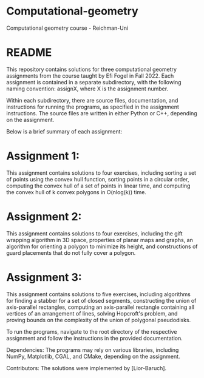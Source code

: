 # Computational-geometry
Computational geometry course - Reichman-Uni

# README

This repository contains solutions for three computational geometry assignments from the course taught by Efi Fogel in Fall 2022. Each assignment is contained in a separate subdirectory, with the following naming convention: assignX, where X is the assignment number.

Within each subdirectory, there are source files, documentation, and instructions for running the programs, as specified in the assignment instructions. The source files are written in either Python or C++, depending on the assignment.

Below is a brief summary of each assignment:

# Assignment 1:
This assignment contains solutions to four exercises, including sorting a set of points using the convex hull function, sorting points in a circular order, computing the convex hull of a set of points in linear time, and computing the convex hull of k convex polygons in O(nlog(k)) time.

# Assignment 2:
This assignment contains solutions to four exercises, including the gift wrapping algorithm in 3D space, properties of planar maps and graphs, an algorithm for orienting a polygon to minimize its height, and constructions of guard placements that do not fully cover a polygon.

# Assignment 3:
This assignment contains solutions to five exercises, including algorithms for finding a stabber for a set of closed segments, constructing the union of axis-parallel rectangles, computing an axis-parallel rectangle containing all vertices of an arrangement of lines, solving Hopcroft's problem, and proving bounds on the complexity of the union of polygonal pseudodisks.

To run the programs, navigate to the root directory of the respective assignment and follow the instructions in the provided documentation.

Dependencies:
The programs may rely on various libraries, including NumPy, Matplotlib, CGAL, and CMake, depending on the assignment.

Contributors:
The solutions were implemented by [Lior-Baruch].

